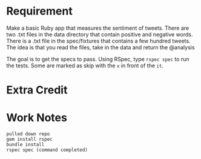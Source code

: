 # Requirement

Make a basic Ruby app that measures the sentiment of tweets. There are two .txt files in the data directory that contain positive and negative words. There is a .txt file in the spec/fixtures that contains a few hundred tweets.  The idea is that you read the files, take in the data and return the @analysis

The goal is to get the specs to pass.  Using RSpec, type `rspec spec` to run the tests. Some are marked as skip with the `x` in front of the `it`.

# Extra Credit

# Work Notes

    pulled down repo
    gem install rspec
    bundle install
    rspec spec (command completed)

